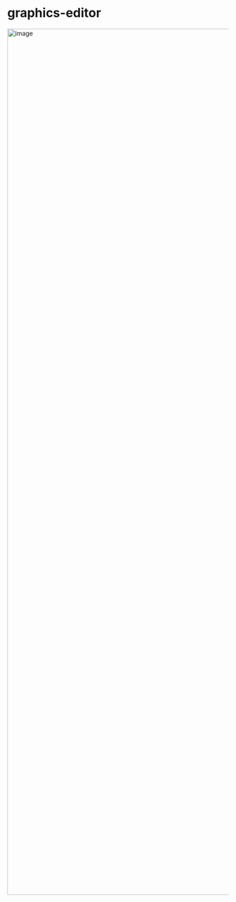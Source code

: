 # graphics-editor

<img width="1970" alt="image" src="https://user-images.githubusercontent.com/1816471/187777409-a599e5ae-8163-4b1e-b800-9eabbc2c3f89.png">

